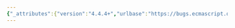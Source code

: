 ```yaml
---
{"_attributes":{"version":"4.4.4+","urlbase":"https://bugs.ecmascript.org/","maintainer":"dherman@mozilla.com"},"bug":{"bug_id":4468,"creation_ts":"2015-08-21 11:10:00 -0700","short_desc":"9.4.4.7 CreateMappedArgumentsObject: Replace \"Call\" -> \"Perform\" in step 20.b.ii.3","delta_ts":"2015-10-23 13:56:58 -0700","product":"ECMA-262 Edition 6","component":"editorial issues","version":"unspecified","rep_platform":"All","op_sys":"All","bug_status":"RESOLVED","resolution":"FIXED","priority":"Normal","bug_severity":"enhancement","everconfirmed":true,"reporter":{"uid":"andrebargull","name":"André Bargull"},"assigned_to":{"uid":"allen","name":"Allen Wirfs-Brock"},"cc":"brterlso","long_desc":[{"commentid":14628,"comment_count":0,"who":{"uid":"andrebargull","name":"André Bargull"},"bug_when":"2015-08-21 11:10:56 -0700","thetext":"9.4.4.7 CreateMappedArgumentsObject ( func, formals, argumentsList, env )\n\n\nReplace \"Call\" -> \"Perform\" in step 20.b.ii.3"},{"commentid":14858,"comment_count":1,"who":{"uid":"brterlso","name":"Brian Terlson"},"bug_when":"2015-10-23 13:56:58 -0700","thetext":"Fixed in ES2016 Draft."}]}}
---
```

